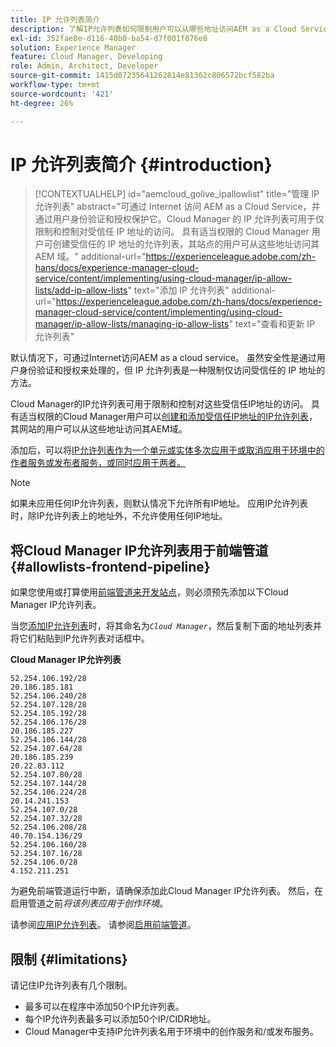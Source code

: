 ```yaml
---
title: IP 允许列表简介
description: 了解IP允许列表如何限制用户可以从哪些地址访问AEM as a Cloud Service中的域。
exl-id: 352fae8e-d116-40b0-ba54-d7f001f076e8
solution: Experience Manager
feature: Cloud Manager, Developing
role: Admin, Architect, Developer
source-git-commit: 1415d07235641262814e81362c806572bcf582ba
workflow-type: tm+mt
source-wordcount: '421'
ht-degree: 26%

---
```



# IP 允许列表简介 {#introduction}

>[!CONTEXTUALHELP]
>id="aemcloud_golive_ipallowlist"
>title="管理 IP 允许列表"
>abstract="可通过 Internet 访问 AEM as a Cloud Service，并通过用户身份验证和授权保护它。Cloud Manager 的 IP 允许列表可用于仅限制和控制对受信任 IP 地址的访问。 具有适当权限的 Cloud Manager 用户可创建受信任的 IP 地址的允许列表，其站点的用户可从这些地址访问其 AEM 域。"
>additional-url="https://experienceleague.adobe.com/zh-hans/docs/experience-manager-cloud-service/content/implementing/using-cloud-manager/ip-allow-lists/add-ip-allow-lists" text="添加 IP 允许列表"
>additional-url="https://experienceleague.adobe.com/zh-hans/docs/experience-manager-cloud-service/content/implementing/using-cloud-manager/ip-allow-lists/managing-ip-allow-lists" text="查看和更新 IP 允许列表"

默认情况下，可通过Internet访问AEM as a cloud service。 虽然安全性是通过用户身份验证和授权来处理的，但 IP 允许列表是一种限制仅访问受信任的 IP 地址的方法。

Cloud Manager的IP允许列表可用于限制和控制对这些受信任IP地址的访问。 具有适当权限的Cloud Manager用户可以[创建和添加受信任IP地址的IP允许列表](/help/implementing/cloud-manager/ip-allow-lists/add-ip-allow-lists.md)，其网站的用户可以从这些地址访问其AEM域。

添加后，可以将[IP允许列表作为一个单元或实体多次应用于或取消应用于环境中的作者服务或发布者服务，或同时应用于两者。](/help/implementing/cloud-manager/ip-allow-lists/apply-allow-list.md)

>[!NOTE]
>
>如果未应用任何IP允许列表，则默认情况下允许所有IP地址。 应用IP允许列表时，除IP允许列表上的地址外，不允许使用任何IP地址。

## 将Cloud Manager IP允许列表用于前端管道 {#allowlists-frontend-pipeline}

如果您使用或打算使用[前端管道来开发站点](/help/implementing/developing/introduction/developing-with-front-end-pipelines.md)，则必须预先添加以下Cloud Manager IP允许列表。

当您[添加IP允许列表](/help/implementing/cloud-manager/ip-allow-lists/add-ip-allow-lists.md#add-cm-allowlist)时，将其命名为&#x200B;*`Cloud Manager`*，然后复制下面的地址列表并将它们粘贴到IP允许列表对话框中。

**Cloud Manager IP允许列表**

```text
52.254.106.192/28
20.186.185.181
52.254.106.240/28
52.254.107.128/28
52.254.105.192/28
52.254.106.176/28
20.186.185.227
52.254.106.144/28
52.254.107.64/28
20.186.185.239
20.22.83.112
52.254.107.80/28
52.254.107.144/28
52.254.106.224/28
20.14.241.153
52.254.107.0/28
52.254.107.32/28
52.254.106.208/28
40.70.154.136/29
52.254.106.160/28
52.254.107.16/28
52.254.106.0/28
4.152.211.251
```

为避免前端管道运行中断，请确保添加此Cloud Manager IP允许列表。 然后，在启用管道之前&#x200B;*将该列表应用于创作环境*。

请参阅[应用IP允许列表](/help/implementing/cloud-manager/ip-allow-lists/apply-allow-list.md)。
请参阅[启用前端管道](/help/sites-cloud/administering/site-creation/enable-front-end-pipeline.md)。


## 限制 {#limitations}

请记住IP允许列表有几个限制。

* 最多可以在程序中添加50个IP允许列表。
* 每个IP允许列表最多可以添加50个IP/CIDR地址。
* Cloud Manager中支持IP允许列表名用于环境中的创作服务和/或发布服务。
